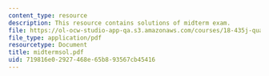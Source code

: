 ```yaml
---
content_type: resource
description: This resource contains solutions of midterm exam.
file: https://ol-ocw-studio-app-qa.s3.amazonaws.com/courses/18-435j-quantum-computation-fall-2003/719816e02927468e65b893567cb45416_midtermsol.pdf
file_type: application/pdf
resourcetype: Document
title: midtermsol.pdf
uid: 719816e0-2927-468e-65b8-93567cb45416
---
```

